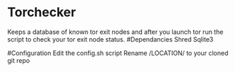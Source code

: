 # Torchecker
Keeps a database of known tor exit nodes and after you launch tor run the script to check your tor exit node status.
#Dependancies
	Shred
	Sqlite3
	
#Configuration
	Edit the config.sh script
	Rename /LOCATION/ to your cloned git repo
	
